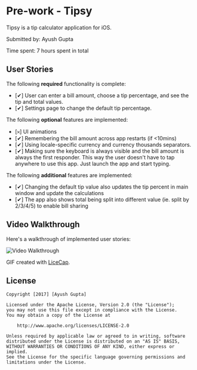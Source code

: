# Pre-work - Tipsy

Tipsy is a tip calculator application for iOS.

Submitted by: Ayush Gupta

Time spent: 7 hours spent in total

## User Stories

The following **required** functionality is complete:

* [✔︎] User can enter a bill amount, choose a tip percentage, and see the tip and total values.
* [✔︎] Settings page to change the default tip percentage.

The following **optional** features are implemented:
* [𐄂] UI animations
* [✔︎] Remembering the bill amount across app restarts (if <10mins)
* [✔︎] Using locale-specific currency and currency thousands separators.
* [✔︎] Making sure the keyboard is always visible and the bill amount is always the first responder. This way the user doesn't have to tap anywhere to use this app. Just launch the app and start typing.

The following **additional** features are implemented:

- [✔︎] Changing the default tip value also updates the tip percent in main window and update the calculations
- [✔︎] The app also shows total being split into different value (ie. split by 2/3/4/5) to enable bill sharing

## Video Walkthrough 

Here's a walkthrough of implemented user stories:

<img src='http://i.imgur.com/ct66DtG.gif' title='Video Walkthrough' width='' alt='Video Walkthrough' />

GIF created with [LiceCap](http://www.cockos.com/licecap/).

## License

    Copyright [2017] [Ayush Gupta]

    Licensed under the Apache License, Version 2.0 (the "License");
    you may not use this file except in compliance with the License.
    You may obtain a copy of the License at

        http://www.apache.org/licenses/LICENSE-2.0

    Unless required by applicable law or agreed to in writing, software
    distributed under the License is distributed on an "AS IS" BASIS,
    WITHOUT WARRANTIES OR CONDITIONS OF ANY KIND, either express or implied.
    See the License for the specific language governing permissions and
    limitations under the License.
